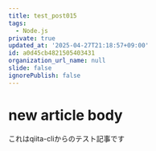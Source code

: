 ```yaml
---
title: test_post015
tags:
  - Node.js
private: true
updated_at: '2025-04-27T21:18:57+09:00'
id: a0d45cb4821505403431
organization_url_name: null
slide: false
ignorePublish: false
---
```

# new article body
これはqiita-cliからのテスト記事です
